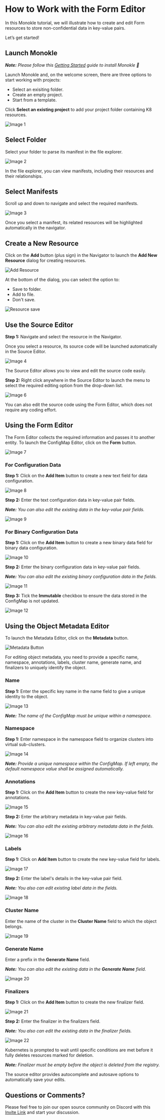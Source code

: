# How to Work with the Form Editor

In this Monokle tutorial, we will illustrate how to create and edit Form resources to store non-confidential 
data in key-value pairs.       

Let’s get started! 

## **Launch Monokle**

<em>**Note:** Please follow this [Getting Started](../getting-started.md) guide to install Monokle 🚀</em>

Launch Monokle and, on the welcome screen, there are three options to start working with projects:

 - Select an exisiting folder.
 - Create an empty project.
 - Start from a template.
 
 Click **Select an existing project** to add your project folder containing K8 resources. 

![Image 1](img/image-1-1.6.0.png)

## **Select Folder**

Select your folder to parse its manifest in the file explorer. 

![Image 2](img/image-2-1.6.0.png)

In the file explorer, you can view manifests, including their resources and their relationships.

## **Select Manifests**

Scroll up and down to navigate and select the required manifests. 

![Image 3](img/imaged-3-1.6.0.gif)

Once you select a manifest, its related resources will be highlighted automatically in the navigator.

## **Create a New Resource**

Click on the **Add** button (plus sign) in the Navigator to launch the **Add New Resource** dialog for creating resources. 

![Add Resource](img/config-map-add-resource-1.5.0.png)

At the bottom of the dialog, you can select the option to:
- Save to folder.
- Add to file.
- Don't save.

![Resource save](img/add-resource-save-options-1.5.0.png)

## **Use the Source Editor** 

**Step 1:** Navigate and select the resource in the Navigator.  

Once you select a resource, its source code will be launched automatically in the Source Editor. 

![Image 4](img/image-4-1.6.0.png)

The Source Editor allows you to view and edit the source code easily. 

**Step 2:** Right click anywhere in the Source Editor to launch the menu to select the required editing option from the drop-down list.

![Image 6](img/image-6-1.6.0.png)

You can also edit the source code using the Form Editor, which does not require any coding effort.

## **Using the Form Editor**

The Form Editor collects the required information and passes it to another entity. To launch the ConfigMap Editor, click on the **Form** button. 

![Image 7](img/image-7-1.6.0.png)

### **For Configuration Data**

**Step 1:** Click on the **Add Item** button to create a new text field for data configuration.

![Image 8](img/image-8-1.6.0.png)

**Step 2:** Enter the text configuration data in key-value pair fields.

<em>**Note:** You can also edit the existing data in the key-value pair fields.</em>

![Image 9](img/image-9-1.6.0.png)

### **For Binary Configuration Data** 

**Step 1:** Click on the **Add Item** button to create a new binary data field for binary data configuration.

![Image 10](img/image-10-1.6.0.png)

**Step 2:** Enter the binary configuration data in key-value pair fields.

<em>**Note:** You can also edit the existing binary configuration data in the fields.</em> 

![Image 11](img/image-11-1.6.0.png)

**Step 3:** Tick the **Immutable** checkbox to ensure the data stored in the ConfigMap is not updated. 

![Image 12](img/image-12-1.6.0.png)

## **Using the Object Metadata Editor**

To launch the Metadata Editor, click on the **Metadata** button.

![Metadata Button](img/metadata-button-image-1.6.0.png)

For editing object metadata, you need to provide a specific name, namespace, annotations, labels, cluster name, generate name, and finalizers to uniquely identify the object.  

### **Name**

**Step 1:** Enter the specific key name in the name field to give a unique identity to the object.

![Image 13](img/image-13-1.6.0.png)

<em>**Note:** The name of the ConfigMap must be unique within a namespace.</em>

### **Namespace**

**Step 1:** Enter namespace in the namespace field to organize clusters into virtual sub-clusters. 

![Image 14](img/image-14-1.6.0.png)

<em>**Note:** Provide a unique namespace within the ConfigMap. If left empty, the default namespace value shall be assigned automatically.</em> 

### **Annotations**

**Step 1:** Click on the **Add Item** button to create the new key-value field for annotations. 

![Image 15](img/image-15-1.6.0.png)

**Step 2:** Enter the arbitrary metadata in key-value pair fields.

<em>**Note:** You can also edit the existing arbitrary metadata data in the fields.</em> 

![Image 16](img/image-16-1.6.0.png)

### **Labels**

**Step 1:** Click on **Add Item** button to create the new key-value field for labels.

![Image 17](img/image-17-1.6.0.png)

**Step 2:** Enter the label's details in the key-value pair field.

<em>**Note:**  You also can edit existing label data in the fields.</em> 

![Image 18](img/image-18-1.6.0.png)

### **Cluster Name**

Enter the name of the cluster in the **Cluster Name** field to which the object belongs.

![Image 19](img/image-19-1.6.0.png)

### **Generate Name**

Enter a prefix in the **Generate Name** field.

<em>**Note:** You can also edit the existing data in the **Generate Name** field.</em> 

![Image 20](img/image-20-1.6.0.png)

### **Finalizers**

**Step 1:** Click on the **Add Item** button to create the new finalizer field.

![Image 21](img/image-21-1.6.0.png)

**Step 2:** Enter the finalizer in the finalizers field. 

<em>**Note:** You also can edit the existing data in the finalizer fields.</em> 

![Image 22](img/image-22-1.6.0.png)

Kubernetes is prompted to wait until specific conditions are met before it fully deletes resources marked for deletion.

<em>**Note:** Finalizer must be empty before the object is deleted from the registry.</em> 

The source editor provides autocomplete and autosave options to automatically save your edits. 
                 
## **Questions or Comments?**

Please feel free to join our open source community on Discord with this [Invite Link](https://discord.gg/6zupCZFQbe) and start your discussion. 
